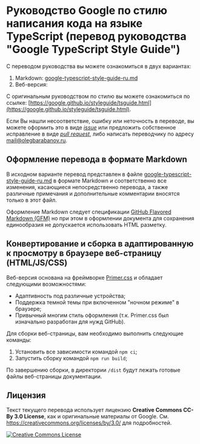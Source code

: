 # Руководство Google по стилю написания кода на языке TypeScript (перевод руководства "Google TypeScript Style Guide")

С переводом руководства вы можете ознакомиться в двух вариантах:
1. Markdown: [google-typescript-style-guide-ru.md](/src/google-typescript-style-guide-ru.md)
2. Веб-версия: 

С оригинальным руководством по стилю вы можете ознакомиться по ссылке: [https://google.github.io/styleguide/tsguide.html](https://google.github.io/styleguide/tsguide.html).

Если Вы нашли несоответствие, ошибку или неточность в переводе, вы можете оформить это в виде *[issue](https://github.com/olegbarabanov/google-typescript-style-guide-ru/issues)* или предложить собственное исправление в виде *[pull request](https://github.com/olegbarabanov/google-typescript-style-guide-ru/pulls)*, либо написать переводчику по адресу [mail@olegbarabanov.ru](mailto:mail@olegbarabanov.ru).

## Оформление перевода в формате Markdown

В исходном варианте перевод представлен в файле [google-typescript-style-guide-ru.md](/src/google-typescript-style-guide-ru.md) в формате Markdown и соответственно все изменения, касающиеся непосредственно перевода, а также различные примечания и дополнительные комментарии вносятся только в этот файл.

Оформление Markdown следует спецификации [GitHub Flavored Markdown (GFM)](https://github.github.com/gfm/) но при этом в оформлении документа для сохранения единообразия не допускается использовать HTML разметку.

## Конвертирование и сборка в адаптированную к просмотру в браузере веб-страницу (HTML/JS/CSS)

Веб-версия основана на фреймворке [Primer.css](https://primer.style/css/) и обладает следующими возможностями:
  - Адаптивность под различные устройства;
  - Поддержка темной темы при включенном "ночном режиме" в браузере;
  - Привычный многим стиль оформления (т.к. Primer.css был изначально разработан для нужд GitHub).

Для сборки веб-страницы, вам необходимо выполнить следующие команды:
1. Установить все зависимости командой `npm ci`;
2. Запустить сборку командой `npm run build`;

По завершению сборки, в директории `/dist` будут лежать готовые файлы веб-страницы документации.

## Лицензия

Текст текущего перевода использует лицензию **Creative Commons CC-By 3.0 License**, как и оригинальные материалы от Google. См. https://creativecommons.org/licenses/by/3.0/ для подробностей.

[![Creative Commons License](https://i.creativecommons.org/l/by/3.0/88x31.png)](https://creativecommons.org/licenses/by/3.0/)
